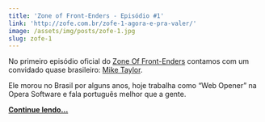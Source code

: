 ```yaml
---
title: 'Zone of Front-Enders - Episódio #1'
link: 'http://zofe.com.br/zofe-1-agora-e-pra-valer/'
image: /assets/img/posts/zofe-1.jpg
slug: zofe-1
---
```


<!-- <p><em>Publicado originalmente no Zone Of Front-Enders.</em></p> -->

No primeiro episódio oficial do [Zone Of Front-Enders](http://zofe.com.br/) contamos com um convidado quase brasileiro: [Mike Taylor](http://miketaylr.com).

Ele morou no Brasil por alguns anos, hoje trabalha como “Web Opener” na Opera Software e fala português melhor que a gente.

[**Continue lendo…**](http://zofe.com.br/zofe-1-agora-e-pra-valer/)
